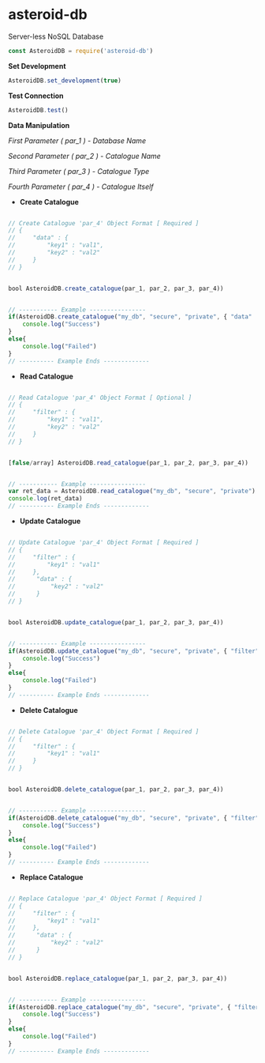 # asteroid-db
Server-less NoSQL Database

```javascript
const AsteroidDB = require('asteroid-db')
```

**Set Development**

```javascript
AsteroidDB.set_development(true)
```

**Test Connection**

```javascript
AsteroidDB.test()
```

**Data Manipulation**

*First Parameter ( par_1 ) - Database Name*

*Second Parameter ( par_2 ) - Catalogue Name*

*Third Parameter ( par_3 ) - Catalogue Type*

*Fourth Parameter ( par_4 ) - Catalogue Itself*

 - **Create Catalogue**

```javascript

// Create Catalogue 'par_4' Object Format [ Required ]
// {
//     "data" : {
//         "key1" : "val1",
//         "key2" : "val2"
//     }
// }


bool AsteroidDB.create_catalogue(par_1, par_2, par_3, par_4))


// ----------- Example ----------------
if(AsteroidDB.create_catalogue("my_db", "secure", "private", { "data" : { "username" : "hello", "password" : "world" }})){
	console.log("Success")
}
else{
	console.log("Failed")
}
// ---------- Example Ends -------------
```


 - **Read Catalogue**

```javascript

// Read Catalogue 'par_4' Object Format [ Optional ]
// {
//     "filter" : {
//         "key1" : "val1",
//         "key2" : "val2"
//     }
// }


[false/array] AsteroidDB.read_catalogue(par_1, par_2, par_3, par_4))


// ----------- Example ----------------
var ret_data = AsteroidDB.read_catalogue("my_db", "secure", "private")
console.log(ret_data)
// ---------- Example Ends -------------
```

 - **Update Catalogue**

```javascript

// Update Catalogue 'par_4' Object Format [ Required ]
// {
//     "filter" : {
//         "key1" : "val1"
//     },
//		"data" : {
//			"key2" : "val2"
//		}
// }


bool AsteroidDB.update_catalogue(par_1, par_2, par_3, par_4))


// ----------- Example ----------------
if(AsteroidDB.update_catalogue("my_db", "secure", "private", { "filter" : { "username" : "hello" }, "data" : { "password" : "myworld" }})){
	console.log("Success")
}
else{
	console.log("Failed")
}
// ---------- Example Ends -------------
```

 - **Delete Catalogue**

```javascript

// Delete Catalogue 'par_4' Object Format [ Required ]
// {
//     "filter" : {
//         "key1" : "val1"
//     }
// }


bool AsteroidDB.delete_catalogue(par_1, par_2, par_3, par_4))


// ----------- Example ----------------
if(AsteroidDB.delete_catalogue("my_db", "secure", "private", { "filter" : { "username" : "hello" }})){
	console.log("Success")
}
else{
	console.log("Failed")
}
// ---------- Example Ends -------------
```

 - **Replace Catalogue**

```javascript

// Replace Catalogue 'par_4' Object Format [ Required ]
// {
//     "filter" : {
//         "key1" : "val1"
//     },
//		"data" : {
//			"key2" : "val2"
//		}
// }


bool AsteroidDB.replace_catalogue(par_1, par_2, par_3, par_4))


// ----------- Example ----------------
if(AsteroidDB.replace_catalogue("my_db", "secure", "private", { "filter" : { "username" : "hello" }, "data" : { "userid" : "hi buddy" }})){
	console.log("Success")
}
else{
	console.log("Failed")
}
// ---------- Example Ends -------------
```